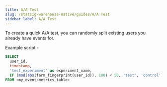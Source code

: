 ```yaml
---
title: A/A Test
slug: /statsig-warehouse-native/guides/A/A Test
sidebar_label: A/A Test
---
```


To create a quick A/A test, you can randomly split existing users you already have events for. 

Example script - 

```sql
SELECT
  user_id,
  timestamp,
  'test_experiment' as experiment_name,
  IF (mod(abs(farm_fingerprint(user_id)), 100) < 50, 'test', 'control') as experiment_group
FROM <my_event/metrics_table>
```
